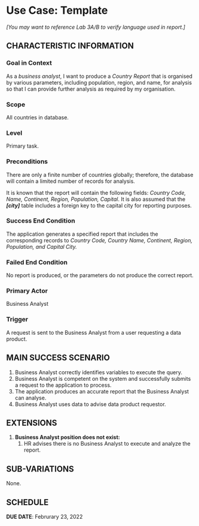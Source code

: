 # Use Case: Template

*[You may want to reference Lab 3A/B to verify language used in report.]*

## CHARACTERISTIC INFORMATION

### Goal in Context

As a *business analyst*, I want to produce a *Country Report* that is organised by various parameters, including population, region, and name, for analysis so that I can provide further analysis as required by my organisation.

### Scope

All countries in database.

### Level

Primary task.

### Preconditions

There are only a finite number of countries globally; therefore, the database will contain a limited number of records for analysis.

It is known that the report will contain the following fields: *Country Code, Name, Continent, Region, Population, Capital*. It is also assumed that the ***[city]*** table includes a foreign key to the capital city for reporting purposes.

### Success End Condition

The application generates a specified report that includes the corresponding records to *Country Code, Country Name, Continent, Region, Population, and Capital City.*

### Failed End Condition

No report is produced, or the parameters do not produce the correct report.

### Primary Actor

Business Analyst

### Trigger

A request is sent to the Business Analyst from a user requesting a data product.

## MAIN SUCCESS SCENARIO

1. Business Analyst correctly identifies variables to execute the query.
2. Business Analyst is competent on the system and successfully submits a request to the application to process.
3. The application produces an accurate report that the Business Analyst can analyse.
4. Business Analyst uses data to advise data product requestor.

## EXTENSIONS

1. **Business Analyst position does not exist:**
    1. HR advises there is no Business Analyst to execute and analyze the report.

## SUB-VARIATIONS

None.

## SCHEDULE

**DUE DATE**: Februrary 23, 2022